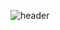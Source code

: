 ![header](https://capsule-render.vercel.app/api?type=wave&color=auto&height=300&section=header&text=capsule%20render&fontSize=90)
 
